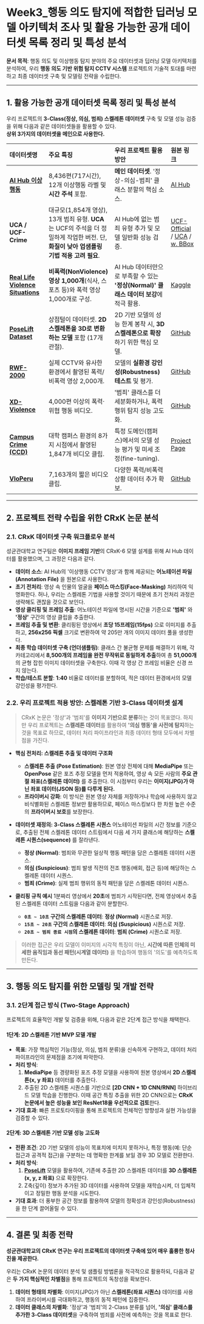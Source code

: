 # Week3_행동 의도 탐지에 적합한 딥러닝 모델 아키텍처 조사 및 활용 가능한 공개 데이터셋 목록 정리 및 특성 분석

**문서 목적**: 행동 의도 및 이상행동 탐지 분야의 주요 데이터셋과 딥러닝 모델 아키텍처를 분석하여, 우리 **행동 의도 기반 위험 탐지 CCTV 시스템** 프로젝트의 기술적 토대를 마련하고 최종 데이터셋 구축 및 모델링 전략을 수립한다.

---

## 1. 활용 가능한 공개 데이터셋 목록 정리 및 특성 분석

우리 프로젝트의 **3-Class(정상, 의심, 범죄) 스켈레톤 데이터셋** 구축 및 모델 성능 검증을 위해 다음과 같은 데이터셋들을 활용할 수 있다.  
**상위 3가지의 데이터셋을 메인으로 사용한다.**

| 데이터셋명 | 주요 특징 | 우리 프로젝트 활용 방안 | 원본 링크 |
| :--- | :--- | :--- | :--- |
| **[AI Hub 이상행동](https://aihub.or.kr/aihubdata/data/view.do?currMenu=115&topMenu=100&aihubDataSe=data&dataSetSn=171)** | 8,436편(717시간), 12개 이상행동 라벨 및 **시간 주석** 포함. | **메인 데이터셋**. '정상-의심-범죄' 클래스 분할의 핵심 소스. | [AI Hub](https://aihub.or.kr/aihubdata/data/view.do?dataSetSn=171) |
| **UCA / UCF-Crime** | 대규모(1,854개 영상), 13개 범죄 유형. **UCA**는 UCF의 주석을 더 정밀하게 작업한 버전. 단, **화질이 낮아 업샘플링 기법 적용 고려 필요**. | AI Hub에 없는 범죄 유형 추가 및 모델 일반화 성능 검증. | [UCF-Official](https://www.crcv.ucf.edu/projects/real-world/) / [UCA](https://www.kaggle.com/datasets/vigneshwar472/ucaucf-crime-annotation-dataset) / [w. BBox](https://www.kaggle.com/datasets/vulamnguyen/ucfcrime2local-with-ground-truth-bounding-boxes) |
| **[Real Life Violence Situations](https://www.kaggle.com/datasets/mohamedmustafa/real-life-violence-situations-dataset)** | **비폭력(NonViolence) 영상 1,000개**(식사, 스포츠 등)와 폭력 영상 1,000개로 구성. | AI Hub 데이터만으로 부족할 수 있는 **'정상(Normal)' 클래스 데이터 보강**에 적극 활용. | [Kaggle](https://www.kaggle.com/datasets/mohamedmustafa/real-life-violence-situations-dataset) |
| **[PoseLift Dataset](https://github.com/TeCSAR-UNCC/PoseLift)** | 상점털이 데이터셋. **2D 스켈레톤을 3D로 변환하는 모델** 포함 (17개 관절). | 2D 기반 모델의 성능 한계 봉착 시, **3D 스켈레톤으로 확장**하기 위한 핵심 모델. | [GitHub](https://github.com/TeCSAR-UNCC/PoseLift) |
| **[RWF-2000](https://github.com/mchengny/RWF2000-Video-Database-for-Violence-Detection)** | 실제 CCTV와 유사한 환경에서 촬영된 폭력/비폭력 영상 2,000개. | 모델의 **실환경 강인성(Robustness) 테스트** 및 평가. | [GitHub](https://github.com/mchengny/RWF2000-Video-Database-for-Violence-Detection) |
| **[XD-Violence](https://roc-ng.github.io/XD-Violence/)** | 4,000편 이상의 폭력·위협 행동 비디오. | '범죄' 클래스를 더 세분화하거나, 폭력 행위 탐지 성능 고도화. | [GitHub](https://github.com/Roc-Ng/XDVioDet/tree/master) |
| **[Campus Crime (CCD)](https://svip-lab.github.io/dataset/campus_dataset.html)** | 대학 캠퍼스 환경의 8가지 시점에서 촬영된 1,847개 비디오 클립. | 특정 도메인(캠퍼스)에서의 모델 성능 평가 및 미세 조정(fine-tuning). | [Project Page](https://svip-lab.github.io/dataset/campus_dataset.html) |
| **[VIoPeru](https://github.com/hhuillcen/VioPeru/tree/main/train)** | 7,163개의 짧은 비디오 클립. | 다양한 폭력/비폭력 상황 데이터 추가 확보. | [GitHub](https://github.com/hhuillcen/VioPeru/tree/main/train) |

---

## 2. 프로젝트 전략 수립을 위한 CRxK 논문 분석

### 2.1. CRxK 데이터셋 구축 워크플로우 분석
성균관대학교 연구팀은 **이미지 프레임 기반**의 CRxK-6 모델 설계를 위해 AI Hub 데이터를 활용했으며, 그 과정은 다음과 같다.

- **데이터 소스**: AI Hub의 '이상행동 CCTV 영상'과 함께 제공되는 **어노테이션 파일(Annotation File)** 을 원본으로 사용한다.
- **초기 전처리**: 영상 속 인물의 얼굴을 **페이스 마스킹(Face-Masking)** 처리하여 익명화한다. 허나, 우리는 스켈레톤 기법을 사용할 것이기 때문에 초기 전처리 과정은 생략해도 괜찮을 것으로 보인다. 
- **영상 클리핑 및 프레임 추출**: 어노테이션 파일에 명시된 시간을 기준으로 **'범죄'** 와 **'정상'** 구간의 영상 클립을 추출한다.
- **프레임 추출 및 변환**: 클리핑된 영상에서 **초당 15프레임(15fps)** 으로 이미지를 추출하고, **256x256 픽셀** 크기로 변환하여 약 205만 개의 이미지 데이터 풀을 생성한다.
- **최종 학습 데이터셋 구축 (언더샘플링)**: 클래스 간 불균형 문제를 해결하기 위해, 각 카테고리에서 **8,500개의 프레임을 완전 무작위로 동일하게 추출**하여 총 **51,000개**의 균형 잡힌 이미지 데이터셋을 구축한다. 이때 각 영상 간 프레임 비율은 신경 쓰지 않는다.
- **학습/테스트 분할**: **1:40** 비율로 데이터를 분할하여, 적은 데이터 환경에서의 모델 강인성을 평가한다.

### 2.2. 우리 프로젝트 적용 방안: 스켈레톤 기반 3-Class 데이터셋 설계
> CRxK 논문은 '정상'과 '범죄'를 **이미지 기반으로 분류**하는 것이 목표였다. 하지만 우리 프로젝트는 **스켈레톤 데이터**를 활용하여 **'의심 행동'을 사전에 탐지**하는 것을 목표로 하므로, 데이터 처리 파이프라인과 최종 데이터 형태 모두에서 차별점을 가진다.

- **핵심 전처리: 스켈레톤 추출 및 데이터 구조화**
    - **스켈레톤 추출 (Pose Estimation)**: 원본 영상 전체에 대해 **MediaPipe** 또는 **OpenPose** 같은 포즈 추정 모델을 먼저 적용하여, 영상 속 모든 사람의 **주요 관절 좌표(스켈레톤 데이터)** 를 추출한다. 이 시점부터 우리는 **이미지(JPG)가 아닌 좌표 데이터(JSON 등)를 다루게 된다.**
    - **프라이버시 강화**: 이 방식은 원본 영상 자체를 저장하거나 학습에 사용하지 않고 비식별화된 스켈레톤 정보만 활용하므로, 페이스 마스킹보다 한 차원 높은 수준의 **프라이버시 보호**를 보장한다.

- **데이터셋 재정의: 3-Class 스켈레톤 시퀀스**
    어노테이션 파일의 시간 정보를 기준으로, 추출된 전체 스켈레톤 데이터 스트림에서 다음 세 가지 클래스에 해당하는 **스켈레톤 시퀀스(sequence)** 를 잘라낸다.
    - **정상 (Normal)**: 범죄와 무관한 일상적 행동 패턴을 담은 스켈레톤 데이터 시퀀스.
    - **의심 (Suspicious)**: 범죄 발생 직전의 전조 행동(배회, 접근 등)에 해당하는 스켈레톤 데이터 시퀀스.
    - **범죄 (Crime)**: 실제 범죄 행위의 동적 패턴을 담은 스켈레톤 데이터 시퀀스.

- **클리핑 규칙 예시**
    1분짜리 영상에서 **20초**에 범죄가 시작된다면, 전체 영상에서 추출된 스켈레톤 데이터 스트림을 다음과 같이 분할한다.
    - **`0초 ~ 10초` 구간의 스켈레톤 데이터**: **정상 (Normal)** 시퀀스로 저장.
    - **`15초 ~ 20초` 구간의 스켈레톤 데이터**: **의심 (Suspicious)** 시퀀스로 저장.
    - **`20초 ~ 범죄 종료 시점`의 스켈레톤 데이터**: **범죄 (Crime)** 시퀀스로 저장.

> 이러한 접근은 우리 모델이 이미지의 시각적 특징이 아닌, **시간에 따른 인체의 미세한 움직임과 동선 패턴(시계열 데이터)** 을 학습하여 행동의 '의도'를 예측하도록 만든다.

---

## 3. 행동 의도 탐지를 위한 모델링 및 개발 전략

### 3.1. 2단계 접근 방식 (Two-Stage Approach)
프로젝트의 효율적인 개발 및 검증을 위해, 다음과 같은 2단계 접근 방식을 채택한다.

#### 1단계: 2D 스켈레톤 기반 MVP 모델 개발
- **목표**: 가장 핵심적인 기능(정상, 의심, 범죄 분류)을 신속하게 구현하고, 데이터 처리 파이프라인의 문제점을 조기에 파악한다.
- **처리 방식**:
    1. **MediaPipe** 등 경량화된 포즈 추정 모델을 사용하여 원본 영상에서 **2D 스켈레톤(x, y 좌표)** 데이터를 추출한다.
    2. 추출된 2D 스켈레톤 시퀀스를 기반으로 **[2D CNN + 1D CNN/RNN]** 하이브리드 모델 학습을 진행한다. 이때 공간 특징 추출을 위한 2D CNN으로는 **CRxK 논문에서 높은 성능을 보인 ResNet18을 우선적으로 검토**한다.
- **기대 효과**: 빠른 프로토타이핑을 통해 프로젝트의 전체적인 방향성과 실현 가능성을 검증할 수 있다.

#### 2단계: 3D 스켈레톤 기반 모델 성능 고도화
- **전환 조건**: 2D 기반 모델의 성능이 목표치에 미치지 못하거나, 특정 행동(예: 단순 접근과 공격적 접근)을 구분하는 데 명확한 한계를 보일 경우 3D 모델로 전환한다.
- **처리 방식**:
    1. **[PoseLift](https://github.com/TeCSAR-UNCC/PoseLift)** 모델을 활용하여, 기존에 추출한 2D 스켈레톤 데이터를 **3D 스켈레톤(x, y, z 좌표)** 으로 확장한다.
    2. Z축(깊이) 정보가 추가된 3D 데이터를 사용하여 모델을 재학습시켜, 더 입체적이고 정밀한 행동 분석을 시도한다.
- **기대 효과**: 더 풍부한 공간 정보를 활용하여 모델의 정확성과 강인성(Robustness)을 한 단계 끌어올릴 수 있다.

---

## 4. 결론 및 최종 전략

**성균관대학교의 CRxK 연구는 우리 프로젝트의 데이터셋 구축에 있어 매우 훌륭한 청사진을 제공한다.**

우리는 CRxK 논문의 데이터 분석 및 샘플링 방법론을 적극적으로 활용하되, 다음과 같은 **두 가지 핵심적인 차별점**을 통해 프로젝트의 독창성을 확보한다.

1.  **데이터 형태의 차별화**: 이미지(JPG)가 아닌 **스켈레톤(좌표 시퀀스)** 데이터를 사용하여 프라이버시를 극대화하고, 행동의 동적 패턴에 집중한다.
2.  **데이터 클래스의 차별화**: '정상'과 '범죄'의 2-Class 분류를 넘어, **'의심' 클래스를 추가한 3-Class 데이터셋**을 구축하여 범죄를 사전에 예측하는 것을 목표로 한다.
